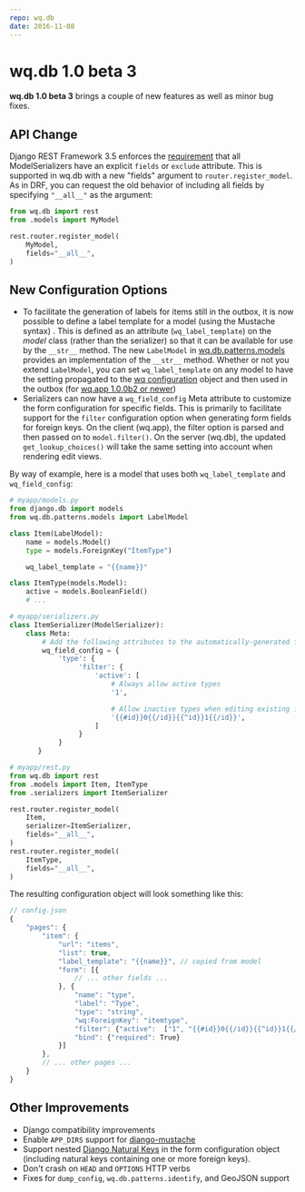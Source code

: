 ```yaml
---
repo: wq.db
date: 2016-11-08
---
```


# wq.db 1.0 beta 3

**wq.db 1.0 beta 3** brings a couple of new features as well as minor bug fixes.

## API Change

Django REST Framework 3.5 enforces the [requirement](https://www.django-rest-framework.org/topics/3.5-announcement/#modelserializer-fields-and-exclude) that all ModelSerializers have an explicit `fields` or `exclude` attribute.  This is supported in wq.db with a new "fields" argument to `router.register_model`.  As in DRF, you can request the old behavior of including all fields by specifying `"__all__"` as the argument:

``` python
from wq.db import rest
from .models import MyModel

rest.router.register_model(
    MyModel,
    fields="__all__",
)
```

## New Configuration Options
- To facilitate the generation of labels for items still in the outbox, it is now possible to define a label template for a model (using the Mustache syntax) .  This is defined as an attribute (`wq_label_template`) on the _model_ class (rather than the serializer) so that it can be available for use by the `__str__` method.  The new `LabelModel` in [wq.db.patterns.models](https://github.com/wq/wq.db/blob/master/patterns/base/models.py) provides an implementation of the `__str__` method.  Whether or not you extend `LabelModel`, you can set `wq_label_template` on any model to have the setting propagated to the [wq configuration](../wq-configuration-object.md) object and then used in the outbox (for [wq.app 1.0.0b2 or newer](./wq.app-.md))
- Serializers can now have a `wq_field_config` Meta attribute to customize the form configuration for specific fields.  This is primarily to facilitate support for the `filter` configuration option when generating form fields for foreign keys.  On the client (wq.app), the filter option is parsed and then passed on to `model.filter()`.  On the server (wq.db), the updated `get_lookup_choices()` will take the same setting into account when rendering edit views.

By way of example, here is a model that uses both `wq_label_template` and `wq_field_config`:

``` python
# myapp/models.py
from django.db import models
from wq.db.patterns.models import LabelModel

class Item(LabelModel):
    name = models.Model()
    type = models.ForeignKey("ItemType")

    wq_label_template = "{{name}}"

class ItemType(models.Model):
    active = models.BooleanField()
    # ...

# myapp/serializers.py
class ItemSerializer(ModelSerializer):
    class Meta:
        # Add the following attributes to the automatically-generated field config for "type"
        wq_field_config = {
            'type': {
                 'filter': {
                     'active': [
                         # Always allow active types
                         '1',

                         # Allow inactive types when editing existing items
                         '{{#id}}0{{/id}}{{^id}}1{{/id}}',
                     ]
                 }
            }
       }

# myapp/rest.py
from wq.db import rest
from .models import Item, ItemType
from .serializers import ItemSerializer

rest.router.register_model(
    Item,
    serializer=ItemSerializer,
    fields="__all__",
)
rest.router.register_model(
    ItemType,
    fields="__all__",
)
```

The resulting configuration object will look something like this:

``` javascript
// config.json
{
    "pages": {
        "item": {
            "url": "items",
            "list": true,
            "label_template": "{{name}}", // copied from model
            "form": [{
                // ... other fields ...
            }, {
                "name": "type",
                "label": "Type",
                "type": "string",
                "wq:ForeignKey": "itemtype",
                "filter": {"active":  ["1", "{{#id}}0{{/id}}{{^id}}1{{/id}}"]}, // copied from serializer
                "bind": {"required": True}
            }]
        },
        // ... other pages ...
    }
}
```

## Other Improvements
- Django compatibility improvements
- Enable `APP_DIRS` support for [django-mustache](https://github.com/wq/django-mustache)
- Support nested [Django Natural Keys](https://github.com/wq/django-natural-keys) in the form configuration object (including natural keys containing one or more foreign keys).
- Don't crash on `HEAD` and `OPTIONS` HTTP verbs
- Fixes for `dump_config`, `wq.db.patterns.identify`, and GeoJSON support
